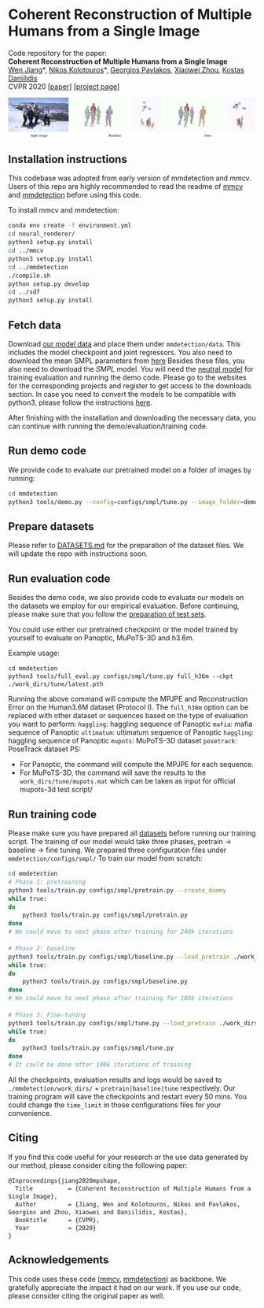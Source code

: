 # Coherent Reconstruction of Multiple Humans from a Single Image 
Code repository for the paper:  
**Coherent Reconstruction of Multiple Humans from a Single Image**  
[Wen Jiang](https://jiangwenpl.github.io/)\*, [Nikos Kolotouros](https://www.seas.upenn.edu/~nkolot/)\*, [Georgios Pavlakos](https://www.seas.upenn.edu/~pavlakos/), [Xiaowei Zhou](http://www.cad.zju.edu.cn/home/xzhou/), [Kostas Daniilidis](http://www.cis.upenn.edu/~kostas/)  
CVPR 2020
[[paper](https://arxiv.org/pdf/2006.xxxxx.pdf)] [[project page](https://jiangwenpl.github.io/multiperson/)]

![teaser](assets/teaser.png)

## Installation instructions
This codebase was adopted from early version of mmdetection and mmcv. Users of this repo are highly recommended to
read the readme of [mmcv](./mmcv/README.rst) and [mmdetection](./mmdetection/README.md) before using this code.

To install mmcv and mmdetection:
```bash
conda env create -f environment.yml
cd neural_renderer/
python3 setup.py install
cd ../mmcv
python3 setup.py install
cd ../mmdetection
./compile.sh
python setup.py develop
cd ../sdf
python3 setup.py install
```

## Fetch data
Download [our model data](https://drive.google.com/file/d/1y5aKzW9WL42wTfQnv-JJ0YSIgsdb_mJn/view?usp=sharing) and place them under `mmdetection/data`.
This includes the model checkpoint and joint regressors.
You also need to download the mean SMPL parameters from [here](https://people.eecs.berkeley.edu/~kanazawa/cachedir/hmr/neutral_smpl_mean_params.h5)
Besides these files, you also need to download the *SMPL* model. You will need the [neutral model](http://smplify.is.tue.mpg.de) for training evaluation and running the demo code.
Please go to the websites for the corresponding projects and register to get access to the downloads section. In case you need to convert the models to be compatible with python3, please follow the
instructions [here](https://github.com/vchoutas/smplx/tree/master/tools).

After finishing with the installation and downloading the necessary data, you can continue with running the demo/evaluation/training code.

## Run demo code

We provide code to evaluate our pretrained model on a folder of images by running:

```bash
cd mmdetection
python3 tools/demo.py --config=configs/smpl/tune.py --image_folder=demo_images/ --output_folder=results/ --ckpt data/checkpoint.pt
```

## Prepare datasets
Please refer to [DATASETS.md](./DATASETS.md) for the preparation of the dataset files.
We will update the repo with instructions soon.

## Run evaluation code
Besides the demo code, we also provide code to evaluate our models on the datasets we employ for our empirical evaluation. Before continuing, please make sure that you follow the [preparation of test sets](DATASETS.md).

You could use either our pretrained checkpoint or the model trained by yourself to evaluate on Panoptic, MuPoTS-3D and h3.6m.

Example usage:
```
cd mmdetection
python3 tools/full_eval.py configs/smpl/tune.py full_h36m --ckpt ./work_dirs/tune/latest.pth
```

Running the above command will compute the MPJPE and Reconstruction Error on the Human3.6M dataset (Protocol I). 
The ```full_h36m``` option can be replaced with other dataset or sequences based on the type of evaluation you want to perform:
    `haggling`: haggling sequence of Panoptic
    `mafia`: mafia sequence of Panoptic
    `ultimatum`: ultimatum sequence of Panoptic
    `haggling`: haggling sequence of Panoptic
    `mupots`: MuPoTS-3D dataset
    `posetrack`: PoseTrack dataset
PS:
- For Panoptic, the command will compute the MPJPE for each sequence.
- For MuPoTS-3D, the command will save the results to the `work_dirs/tune/mupots.mat` which can be taken as input for official mupots-3d test script/


## Run training code

Please make sure you have prepared all [datasets](./DATASETS.md) before running our training script.
The training of our model would take three phases, pretrain -> baseline -> fine tuning. We prepared three configuration 
files under `mmdetection/configs/smpl/`
To train our model from scratch:

```bash
cd mmdetection
# Phase 1: pretraining
python3 tools/train.py configs/smpl/pretrain.py --create_dummy
while true:
do
    python3 tools/train.py configs/smpl/pretrain.py
done
# We could move to next phase after training for 240k iterations

# Phase 2: baseline
python3 tools/train.py configs/smpl/baseline.py --load_pretrain ./work_dirs/pretrain/latest.pth
while true:
do
    python3 tools/train.py configs/smpl/baseline.py 
done
# We could move to next phase after training for 180k iterations

# Phase 3: Fine-tuning
python3 tools/train.py configs/smpl/tune.py --load_pretrain ./work_dirs/baseline/latest.pth
while true:
do
    python3 tools/train.py configs/smpl/tune.py 
done
# It could be done after 100k iterations of training
```

All the checkpoints, evaluation results and logs would be saved to `./mmdetection/work_dirs/` + `pretrain|baseline|tune` respectively.
Our training program will save the checkpoints and restart every 50 mins. You could change the `time_limit` in those 
configurations files for your convenience. 

## Citing
If you find this code useful for your research or the use data generated by our method, please consider citing the following paper:

	@Inproceedings{jiang2020mpshape,
	  Title          = {Coherent Reconstruction of Multiple Humans from a Single Image},
	  Author         = {Jiang, Wen and Kolotouros, Nikos and Pavlakos, Georgios and Zhou, Xiaowei and Daniilidis, Kostas},
	  Booktitle      = {CVPR},
	  Year           = {2020}
	}

## Acknowledgements

This code uses these code ([mmcv](https://github.com/open-mmlab/mmcv), [mmdetection](https://github.com/open-mmlab/mmdetection)) as backbone.
We gratefully appreciate the impact it had on our work. If you use our code, please consider citing the original paper as well.
